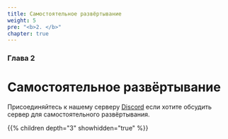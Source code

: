 ```yaml
---
title: Самостоятельное развёртывание
weight: 5
pre: "<b>2. </b>"
chapter: true
---
```


### Глава 2

# Самостоятельное развёртывание

Присоединяйтесь к нашему серверу [Discord](https://discord.com/invite/nDceKgxnkV) если хотите обсудить сервер для самостоятельного развёртывания.

{{% children depth="3" showhidden="true" %}}
